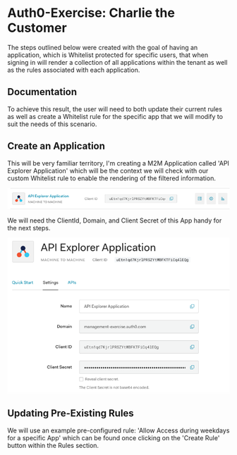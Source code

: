 # Auth0-Exercise: Charlie the Customer

The steps outlined below were created with the goal of having an application, which is Whitelist protected for specific users, that when signing in will render a collection of all applications within the tenant as well as the rules associated with each application.


## Documentation

To achieve this result, the user will need to both update their current rules as well as create a Whitelist rule for the specific app that we will modify to suit the needs of this scenario.


## Create an Application

This will be very familiar territory, I'm creating a M2M Application called 'API Explorer Application' which will be the context we will check with our custom Whitelist rule to enable the rendering of the filtered information.

![rules section](/images/APIExplore1.png)

We will need the ClientId, Domain, and Client Secret of this App handy for the next steps.

![rule page](/images/APIExplore2.png)



## Updating Pre-Existing Rules

We will use an example pre-configured rule: 'Allow Access during weekdays for a specific App' which can be found once clicking on the 'Create Rule' button within the Rules section. 

```




```


